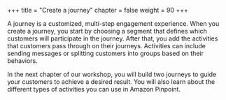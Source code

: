 +++
title = "Create a journey"
chapter = false
weight = 90
+++

A journey is a customized, multi-step engagement experience. When you create a journey, you start by choosing a segment that defines which customers will participate in the journey. After that, you add the activities that customers pass through on their journeys. Activities can include sending messages or splitting customers into groups based on their behaviors.

In the next chapter of our workshop, you will build two journeys to guide your customers to achieve a desired result. You will also learn about the different types of activities you can use in Amazon Pinpoint.

<!-- 
To learn more about journeys, visit [Amazon Pinpoint Journeys](https://docs.aws.amazon.com/pinpoint/latest/userguide/journeys.html) in the Amazon Pinpoint User Guide.
-->
